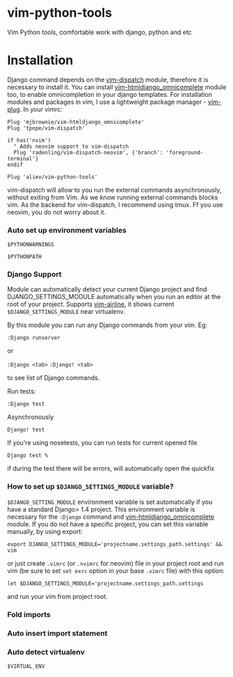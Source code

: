# vim-python-tools
Vim Python tools, comfortable work with django, python and etc

# Installation

Django command depends on the [vim-dispatch](https://github.com/tpope/vim-dispatch) module, therefore it is necessary to install it. You can install [vim-htmldjango_omnicomplete](https://github.com/mjbrownie/vim-htmldjango_omnicomplete) module too, to enable omnicompletion in your django templates. For installation modules and packages in vim, I use a lightweight package manager - [vim-plug](https://github.com/junegunn/vim-plug/wiki). In your vimrc:

```
Plug 'mjbrownie/vim-htmldjango_omnicomplete'
Plug 'tpope/vim-dispatch'

if has('nvim')
  " Adds neovim support to vim-dispatch
  Plug 'radenling/vim-dispatch-neovim', {'branch': 'foreground-terminal'}
endif

Plug 'aliev/vim-python-tools'
```

vim-dispatch will allow to you run the external commands asynchronously, without exiting from Vim. As we know running external commands blocks vim. As the backend for vim-dispatch, I recommend using tmux. Ff you use neovim, you do not worry about it.

### Auto set up environment variables

``$PYTHONWARNINGS``

``$PYTHONPATH``

### Django Support

Module can automatically detect your current Django project and find DJANGO_SETTINGS_MODULE automatically when you run an editor at the root of your project. Supports [vim-airline](https://github.com/bling/vim-airline), it shows current ``$DJANGO_SETTINGS_MODULE`` near virtualenv.

By this module you can run any Django commands from your vim. Eg:

``:Django runserver``

or

``:Django <tab>``
``:Django! <tab>``

to see list of Django commands.

Run tests:

``:Django test``

Asynchronously

``Django! test``

If you're using nosetests, you can run tests for current opened file

``Django test %``

if during the test there will be errors, will automatically open the quickfix

### How to set up ``$DJANGO_SETTINGS_MODULE`` variable?

``$DJANGO_SETTING_MODULE`` environment variable is set automatically if you have a standard Django> 1.4 project. This environment variable is necessary for the ``:Django`` command and [vim-htmldjango_omnicomplete](https://github.com/mjbrownie/vim-htmldjango_omnicomplete) module. If you do not have a specific project, you can set this variable manually, by using export:

``export DJANGO_SETTINGS_MODULE='projectname.settings_path.settings' && vim``

or just create ``.vimrc`` (or ``.nvimrc`` for neovim) file in your project root and run vim (be sure to set ``set exrc`` option in your base ``.vimrc`` file) with this option:

``let $DJANGO_SETTINGS_MODULE='projectname.settings_path.settings``

and run your vim from project root.

### Fold imports
### Auto insert import statement
### Auto detect virtualenv

``$VIRTUAL_ENV``
